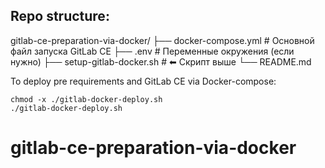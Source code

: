 ## Repo structure:
gitlab-ce-preparation-via-docker/
├── docker-compose.yml        # Основной файл запуска GitLab CE
├── .env                      # Переменные окружения (если нужно)
├── setup-gitlab-docker.sh    # ⬅ Скрипт выше
└── README.md

To deploy pre requirements and GitLab CE via Docker-compose:

```
chmod -x ./gitlab-docker-deploy.sh
./gitlab-docker-deploy.sh
```
# gitlab-ce-preparation-via-docker

